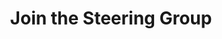 ---
title: Join the Steering Group
slug: bmt_steering_group
order: 12
image: helps3.jpg
short-description: 'Shape the direction and priorities of Bingley Music Town.

  '
description: |
  We are a members organisation so we need people to look after the membership, listen to their ideas, and help them turn their ideas into reality.

  Our steering group has room for up to 12 people. We meet once a month for an hour, and generally take on small tasks to do between meetings.

  For an informal chat, with no strings attached, just get in touch.
permalink: "/help/bmt_steering_group.html"
layout: help_page
---